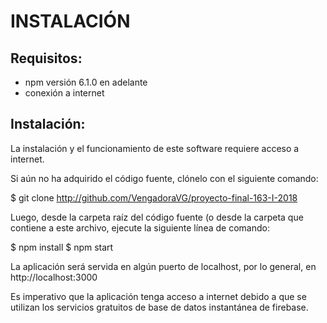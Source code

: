 # INSTALACIÓN

## Requisitos:
* npm versión 6.1.0 en adelante
* conexión a internet

## Instalación:
La instalación y el funcionamiento de este software requiere acceso a internet.

Si aún no ha adquirido el código fuente, clónelo con el siguiente comando:

$ git clone http://github.com/VengadoraVG/proyecto-final-163-I-2018

Luego, desde la carpeta raíz del código fuente (o desde la carpeta que contiene a este archivo, ejecute la siguiente línea de comando:

$ npm install
$ npm start

La aplicación será servida en algún puerto de localhost, por lo general, en http://localhost:3000

Es imperativo que la aplicación tenga acceso a internet debido a que se utilizan los servicios gratuitos de base de datos instantánea de firebase.